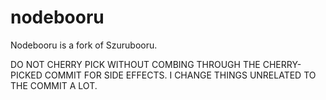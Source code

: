 # nodebooru

Nodebooru is a fork of Szurubooru.

DO NOT CHERRY PICK WITHOUT COMBING THROUGH THE CHERRY-PICKED COMMIT FOR SIDE EFFECTS. I CHANGE THINGS UNRELATED TO THE COMMIT A LOT.
